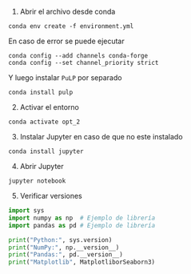 1. Abrir el archivo desde conda

```shell
conda env create -f environment.yml
```

En caso de error se puede ejecutar

```shell
conda config --add channels conda-forge
conda config --set channel_priority strict
```

Y luego instalar `PuLP` por separado

```shell
conda install pulp
```

2. Activar el entorno

```shell
conda activate opt_2
```

3. Instalar Jupyter en caso de que no este instalado

```shell
conda install jupyter
```

4. Abrir Jupyter

```shell
jupyter notebook
```

5. Verificar versiones

```python
import sys
import numpy as np  # Ejemplo de librería
import pandas as pd # Ejemplo de librería

print("Python:", sys.version)
print("NumPy:", np.__version__)
print("Pandas:", pd.__version__)
print("Matplotlib", MatplotliborSeaborn3)
```
